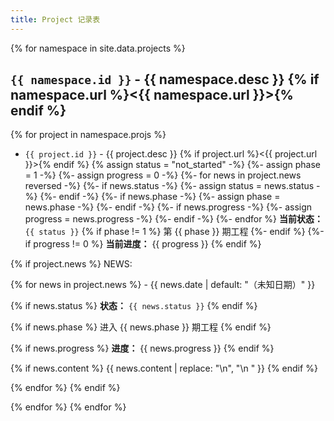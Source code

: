 ```yaml
---
title: Project 记录表
---
```


{% for namespace in site.data.projects %}
## `{{ namespace.id }}` - {{ namespace.desc }} {% if namespace.url %}<{{ namespace.url }}>{% endif %}
{% for project in namespace.projs %}
*   `{{ project.id }}` - {{ project.desc }} {% if project.url %}<{{ project.url }}>{% endif %}
{% assign status = "not_started" -%}
{%- assign phase = 1 -%}
{%- assign progress = 0 -%}
{%- for news in project.news reversed -%}
    {%- if news.status -%}
        {%- assign status = news.status -%}
    {%- endif -%}
    {%- if news.phase -%}
        {%- assign phase = news.phase -%}
    {%- endif -%}
    {%- if news.progress -%}
        {%- assign progress = news.progress -%}
    {%- endif -%}
{%- endfor %}
    **当前状态：** `{{ status }}`
{% if phase != 1 %}
    第 {{ phase }} 期工程
{%- endif %}
{%- if progress != 0 %}
    **当前进度：** {{ progress }}
{% endif %}

{% if project.news %}
    NEWS:

{% for news in project.news %}
    -   {{ news.date | default: "（未知日期）" }}

{% if news.status %}
        **状态：** `{{ news.status }}`
{% endif %}

{% if news.phase %}
        进入 {{ news.phase }} 期工程
{% endif %}

{% if news.progress %}
        **进度：** {{ news.progress }}
{% endif %}

{% if news.content %}
        {{ news.content | replace: "\n", "\n        " }}
{% endif %}

{% endfor %}
{% endif %}

{% endfor %}
{% endfor %}
